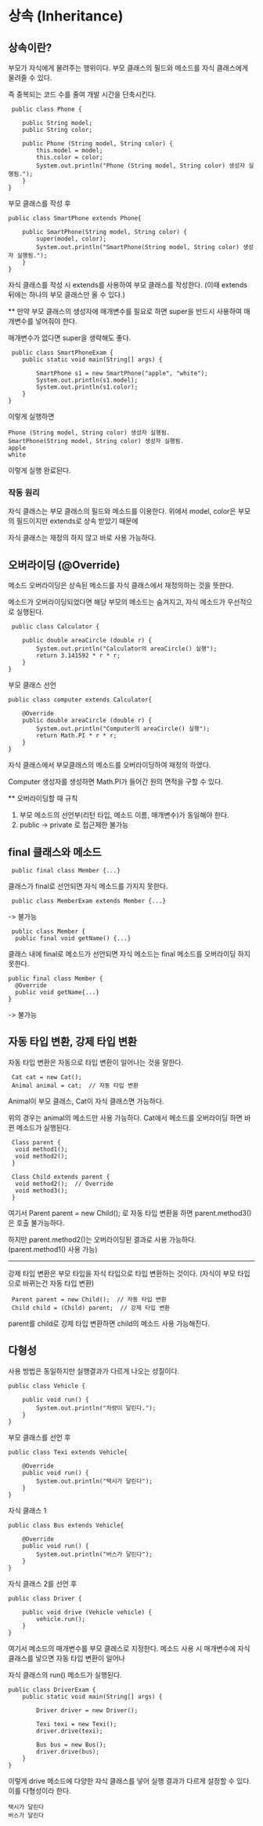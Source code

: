 # 상속 (Inheritance)

## 상속이란?

부모가 자식에게 물려주는 행위이다. 부모 클래스의 필드와 메소드를 자식 클래스에게 물려줄 수 있다.

즉 중복되는 코드 수를 줄여 개발 시간을 단축시킨다.

```
 public class Phone {

    public String model;
    public String color;

    public Phone (String model, String color) {
        this.model = model;
        this.color = color;
        System.out.println("Phone (String model, String color) 생성자 실행됨.");
    }
}
```
부모 클래스를 작성 후

```
public class SmartPhone extends Phone{

    public SmartPhone(String model, String color) {
        super(model, color);
        System.out.println("SmartPhone(String model, String color) 생성자 실행됨.");
    }
}
```
자식 클래스를 작성 시 extends를 사용하여 부모 클래스를 작성한다. (이때 extends 뒤에는 하나의 부모 클래스만 올 수 있다.)

** 만약 부모 클래스의 생성자에 매개변수를 필요로 하면 super을 반드시 사용하여 매개변수를 넣어줘야 한다. 

매개변수가 없다면 super을 생략해도 좋다.

```
 public class SmartPhoneExam {
    public static void main(String[] args) {

        SmartPhone s1 = new SmartPhone("apple", "white");
        System.out.println(s1.model);
        System.out.println(s1.color);
    }
}
```
이렇게 실행하면 
```
Phone (String model, String color) 생성자 실행됨.
SmartPhone(String model, String color) 생성자 실행됨.
apple
white
```
이렇게 실행 완료된다.

### 작동 원리

자식 클래스는 부모 클래스의 필드와 메소드를 이용한다. 위에서 model, color은 부모의 필드이지만 extends로 상속 받았기 때문에

자식 클래스는 재정의 하지 않고 바로 사용 가능하다.

## 오버라이딩 (@Override)

메소드 오버라이딩은 상속된 메소드를 자식 클래스에서 재정의하는 것을 뜻한다.

메소드가 오버라이딩되었다면 해당 부모의 메소드는 숨겨지고, 자식 메소드가 우선적으로 실행된다.

```
 public class Calculator {

    public double areaCircle (double r) {
        System.out.println("Calculator의 areaCircle() 실행");
        return 3.141592 * r * r;
    }
}
```
부모 클래스 선언

```
public class computer extends Calculator{

    @Override
    public double areaCircle (double r) {
        System.out.println("Computer의 areaCircle() 실행");
        return Math.PI * r * r;
    }
}
```
자식 클래스에서 부모클래스의 메소드를 오버라이딩하여 재정의 하였다.

Computer 생성자를 생성하면 Math.PI가 들어간 원의 면적을 구할 수 있다.

** 오버라이딩할 때 규칙
   1. 부모 메소드의 선언부(리턴 타입, 메소드 이름, 매개변수)가 동일해야 한다.
   2. public -> private 로 접근제한 불가능

## final 클래스와 메소드

```
 public final class Member {...}
```
클래스가 final로 선언되면 자식 메소드를 가지지 못한다.
```
 public class MemberExam extends Member {...}
```
-> 불가능

```
 public class Member {
  public final void getName() {...}
```
클래스 내에 final로 메소드가 선언되면 자식 메소드는 final 메소드를 오버라이딩 하지 못한다.
```
public final class Member {
  @Override
  public void getName{...}
}
```
-> 불가능

## 자동 타입 변환, 강제 타입 변환

자동 타입 변환은 자동으로 타입 변환이 일어나는 것을 말한다.

```
 Cat cat = new Cat();
 Animal animal = cat;  // 자동 타입 변환
```
Animal이 부모 클래스, Cat이 자식 클래스면 가능하다.

위의 경우는 animal의 메소드만 사용 가능하다. Cat에서 메소드를 오버라이딩 하면 바뀐 메소드가 실행된다.

```
 Class parent {
  void method1();
  void method2();
 }
```
```
 Class Child extends parent {
  void method2();  // Override
  void method3();
 }
```
여기서 Parent parent = new Child();  로 자동 타입 변환을 하면 parent.method3() 은 호출 불가능하다.

하지만 parent.method2()는 오버라이딩된 결과로 사용 가능하다. (parent.method1() 사용 가능)

***
강제 타입 변환은 부모 타입을 자식 타입으로 타입 변환하는 것이다. (자식이 부모 타입으로 바뀌는건 자동 타입 변환)

```
 Parent parent = new Child();  // 자동 타입 변환
 Child child = (Child) parent;  // 강제 타입 변환
```

parent를 child로 강제 타입 변환하면 child의 메소드 사용 가능해진다.

## 다형성

사용 방법은 동일하지만 실행결과가 다르게 나오는 성질이다.

```
public class Vehicle {

    public void run() {
        System.out.println("차량이 달린다.");
    }
}
```
부모 클래스를 선언 후

```
public class Texi extends Vehicle{

    @Override
    public void run() {
        System.out.println("택시가 달린다");
    }
}
```
자식 클래스 1

```
public class Bus extends Vehicle{

    @Override
    public void run() {
        System.out.println("버스가 달린다");
    }
}
```
자식 클래스 2를 선언 후

```
public class Driver {

    public void drive (Vehicle vehicle) {
        vehicle.run();
    }
}
```
여기서 메소드의 매개변수를 부모 클래스로 지정한다. 메소드 사용 시 매개변수에 자식 클래스를 넣으면 자동 타입 변환이 일어나

자식 클래스의 run() 메소드가 실행된다.

```
public class DriverExam {
    public static void main(String[] args) {

        Driver driver = new Driver();

        Texi texi = new Texi();
        driver.drive(texi);

        Bus bus = new Bus();
        driver.drive(bus);
    }
}
```
이렇게 drive 메소드에 다양한 자식 클래스를 넣어 실행 결과가 다르게 설정할 수 있다. 이를 다형성이라 한다.

```
택시가 달린다
버스가 달린다
```
